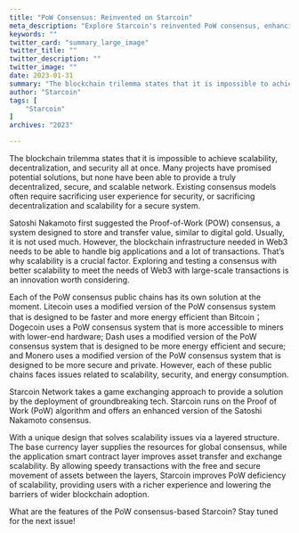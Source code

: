 ```yaml
---
title: "PoW Consensus: Reinvented on Starcoin"
meta_description: "Explore Starcoin's reinvented PoW consensus, enhancing efficiency and scalability in blockchain operations."
keywords: ""
twitter_card: "summary_large_image"
twitter_title: ""
twitter_description: ""
twitter_image: ""
date: 2023-01-31
summary: "The blockchain trilemma states that it is impossible to achieve scalability, decentralization, and security all at once. Many projects have promised potential solutions, but none have been able to provide..."
author: "Starcoin"
tags: [
    "Starcoin"
]
archives: "2023"

---
```



The blockchain trilemma states that it is impossible to achieve scalability, decentralization, and security all at once. Many projects have promised potential solutions, but none have been able to provide a truly decentralized, secure, and scalable network. Existing consensus models often require sacrificing user experience for security, or sacrificing decentralization and scalability for a secure system.

Satoshi Nakamoto first suggested the Proof-of-Work (POW) consensus, a system designed to store and transfer value, similar to digital gold. Usually, it is not used much. However, the blockchain infrastructure needed in Web3 needs to be able to handle big applications and a lot of transactions. That’s why scalability is a crucial factor. Exploring and testing a consensus with better scalability to meet the needs of Web3 with large-scale transactions is an innovation worth considering.

Each of the PoW consensus public chains has its own solution at the moment. Litecoin uses a modified version of the PoW consensus system that is designed to be faster and more energy efficient than Bitcoin； Dogecoin uses a PoW consensus system that is more accessible to miners with lower-end hardware; Dash uses a modified version of the PoW consensus system that is designed to be more energy efficient and secure; and Monero uses a modified version of the PoW consensus system that is designed to be more secure and private. However, each of these public chains faces issues related to scalability, security, and energy consumption.

Starcoin Network takes a game exchanging approach to provide a solution by the deployment of groundbreaking tech. Starcoin runs on the Proof of Work (PoW) algorithm and offers an enhanced version of the Satoshi Nakamoto consensus.

With a unique design that solves scalability issues via a layered structure. The base currency layer supplies the resources for global consensus, while the application smart contract layer improves asset transfer and exchange scalability. By allowing speedy transactions with the free and secure movement of assets between the layers, Starcoin improves PoW deficiency of scalability, providing users with a richer experience and lowering the barriers of wider blockchain adoption.

What are the features of the PoW consensus-based Starcoin? Stay tuned for the next issue!